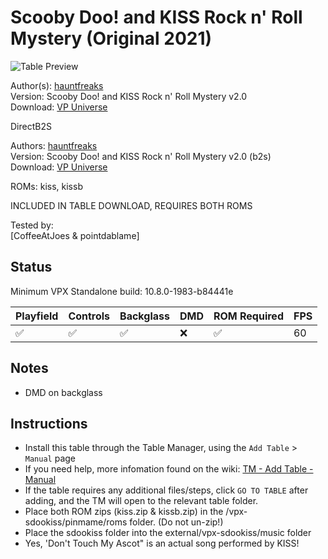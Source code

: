 # Scooby Doo! and KISS Rock n' Roll Mystery (Original 2021)

![Table Preview](../../images/vpx-sdookiss.jpg)

Author(s): [hauntfreaks](https://vpuniverse.com/profile/5216-hauntfreaks/)  
Version:  Scooby Doo! and KISS Rock n' Roll Mystery v2.0  
Download:  [VP Universe](https://vpuniverse.com/files/file/7207-scooby-doo-and-kiss-rock-n-roll-mystery-v20)

DirectB2S

Authors: [hauntfreaks](https://vpuniverse.com/profile/5216-hauntfreaks/)  
Version: Scooby Doo! and KISS Rock n' Roll Mystery v2.0 (b2s)  
Download: [VP Universe](https://vpuniverse.com/files/file/7206-scooby-doo-and-kiss-rock-n-roll-mystery-v20-b2s/)

ROMs: kiss, kissb

INCLUDED IN TABLE DOWNLOAD, REQUIRES BOTH ROMS

Tested by:  
[CoffeeAtJoes & pointdablame]

## Status 

Minimum VPX Standalone build: 10.8.0-1983-b84441e

| Playfield | Controls | Backglass | DMD | ROM Required | FPS | 
|-----------|----------|-----------|-----|--------------|-----|
| :white_check_mark: | :white_check_mark: | :white_check_mark: | :x: | :white_check_mark: | 60 |

## Notes
- DMD on backglass

## Instructions

- Install this table through the Table Manager, using the `Add Table` > `Manual` page
- If you need help, more infomation found on the wiki: [TM - Add Table - Manual](https://github.com/LegendsUnchained/vpx-standalone-alp4k/wiki/%5B04%5D-%F0%9F%A7%A1-TM-%E2%80%90-Other-Features#add-table---manual)
- If the table requires any additional files/steps, click `GO TO TABLE` after adding, and the TM will open to the relevant table folder.
- Place both ROM zips (kiss.zip & kissb.zip) in the /vpx-sdookiss/pinmame/roms folder. (Do not un-zip!)
- Place the sdookiss folder into the external/vpx-sdookiss/music folder
- Yes, 'Don't Touch My Ascot" is an actual song performed by KISS!


